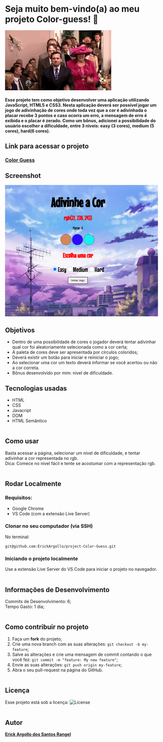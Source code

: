 # Seja muito bem-vindo(a) ao meu projeto Color-guess! :rocket:
![bem-vindo(a)](https://github.com/ErickArgollo/project-Color-Guess/blob/main/gifguess.gif)

#### <p>Esse projeto tem como objetivo desenvolver uma aplicação utilizando JavaScript, HTML5 e CSS3. Nesta aplicação deverá ser possível jogar um jogo de adivinhação de cores onde toda vez que a cor é adivinhada o placar recebe 3 pontos e caso ocorra um erro, a mensagem de erro é exibida e o placar é zerado. Como um bônus, adicionei a possibilidade do usuário escolher a dificuldade, entre 3 niveis: easy (3 cores), medium (5 cores), hard(6 cores). </p>

## Link para acessar o projeto
### <b> <a href="https://erickargollo.github.io/project-Color-Guess/">Color Guess</a> </b> <br>

## Screenshot
![ScreenShot](https://github.com/ErickArgollo/project-Color-Guess/blob/main/colorguess.png)
## Objetivos
  * Dentro de uma possibilidade de cores o jogador deverá tentar adivinhar qual cor foi aleatoriamente selecionada como a cor certa;
  * A paleta de cores deve ser apresentada por círculos coloridos;
  * Deverá existir um botão para iniciar e reiniciar o jogo;
  * Ao selecionar uma cor um texto deverá informar se você acertou ou não a cor correta.
  * Bônus desenvolvido por mim: nível de dificuldade.
## Tecnologias usadas
  * HTML
  * CSS
  * Javacript
  * DOM
  * HTML Semântico<br><br>

## Como usar
  Basta acessar a página, selecionar um nível de dificuldade, e tentar adivinhar a cor representada no rgb.
  <br>
  Dica: Comece no nível fácil e tente se acostumar com a representação rgb.<br><br>

## Rodar Localmente
  ### Requisitos:
   * Google Chrome
   * VS Code (com a extensão Live Server) 
    
  ### Clonar no seu computador (via SSH)
  No terminal:
  
    git@github.com:ErickArgollo/project-Color-Guess.git
  

  ### Iniciando o projeto localmente
  Use a extensão Live Server do VS Code para iniciar o projeto no navegador.<br><br>

  ## Informações de Desenvolvimento
  Commits de Desenvolvimento: 6; <br>
  Tempo Gasto: 1 dia;<br><br>

## Como contribuir no projeto
  1. Faça um **fork** do projeto;
  2. Crie uma nova branch com as suas alterações: `git checkout -b my-feature`;
  3. Salve as alterações e crie uma mensagem de commit contando o que você fez: `git commit -m "feature: My new feature"`;
  4. Envie as suas alterações: `git push origin my-feature`;
  5. Abra o seu pull-request na página do GitHub.<br><br>

  ## Licença
  Esse projeto está sob a licença:
  <img alt="License" src="https://img.shields.io/badge/license-MIT-brightgreen"><br><br>
  
##  Autor
<a href="https://www.linkedin.com/in/erick-argollo/">
 <b>Erick Argollo dos Santos Rangel</b></a> <a href="https://www.linkedin.com/in/erick-argollo/"></a>
